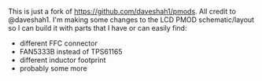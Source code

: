 This is just a fork of https://github.com/daveshah1/pmods. All credit to @daveshah1.
I'm making some changes to the LCD PMOD schematic/layout so I can build it with parts that I have or can easily find:

* different FFC connector
* FAN5333B instead of TPS61165
* different inductor footprint
* probably some more
